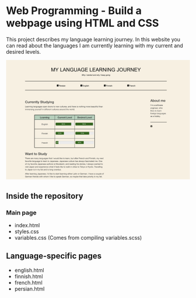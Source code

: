 # Web Programming - Build a webpage using HTML and CSS

This project describes my language learning journey. In this website you can read about the languages
I am currently learning with my current and desired levels.

![Alt text](https://github.com/Nazaniiin/MyLanguageLearningJourney/blob/master/code_base/resources/main_page.png?raw=true "Title")

## Inside the repository

### Main page
- index.html
- styles.css
- variables.css (Comes from compiling variables.scss)

## Language-specific pages
- english.html	
- finnish.html	
- french.html	
- persian.html	




